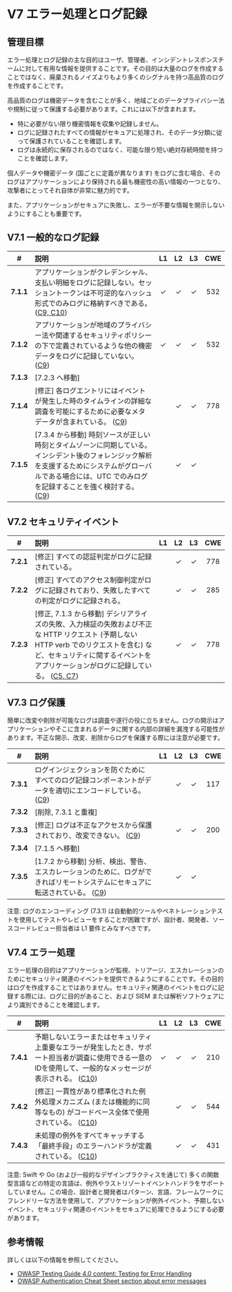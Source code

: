 # V7 エラー処理とログ記録

## 管理目標

エラー処理とログ記録の主な目的はユーザ、管理者、インシデントレスポンスチームに対して有用な情報を提供することです。その目的は大量のログを作成することではなく、廃棄されるノイズよりもより多くのシグナルを持つ高品質のログを作成することです。

高品質のログは機密データを含むことが多く、地域ごとのデータプライバシー法や規制に従って保護する必要があります。これには以下が含まれます。

* 特に必要がない限り機密情報を収集や記録しません。
* ログに記録されたすべての情報がセキュアに処理され、そのデータ分類に従って保護されていることを確認します。
* ログは永続的に保存されるのではなく、可能な限り短い絶対存続時間を持つことを確認します。

個人データや機密データ (国ごとに定義が異なります) をログに含む場合、そのログはアプリケーションにより保持される最も機密性の高い情報の一つとなり、攻撃者にとってそれ自体が非常に魅力的です。

また、アプリケーションがセキュアに失敗し、エラーが不要な情報を開示しないようにすることも重要です。

## V7.1 一般的なログ記録

<!--
機密情報をログに記録することは危険です。そのログは分類され、暗号化する必要があり、保有ポリシーの対象となり、セキュリティ監査で開示する必要があります。必要な情報のみをログに保存し、決済、クレデンシャル (セッショントークンを含む) 、機密情報、個人識別情報を含めてはいけません。

V7.1 は OWASP Top 10 2017:A10 をカバーしています。2017:A10 とこのセクションはペネトレーションテストが不可能であるため、以下の点が重要です。

* 開発者はすべての項目が L1 としてマークされているものとして、このセクションに完全準拠していることを確認します。
* ペネトレーションテスト担当者はインタビュー、スクリーンショット、アサーションを介して V7.1 のすべての項目の完全準拠を検証します。
-->

| # | 説明 | L1 | L2 | L3 | CWE |
| :---: | :--- | :---: | :---: | :---: | :---: |
| **7.1.1** | アプリケーションがクレデンシャル、支払い明細をログに記録しない。セッショントークンは不可逆的なハッシュ形式でのみログに格納すべきである。 ([C9, C10](https://owasp.org/www-project-proactive-controls/#div-numbering)) | ✓ | ✓ | ✓ | 532 |
| **7.1.2** | アプリケーションが地域のプライバシー法や関連するセキュリティポリシーの下で定義されているような他の機密データをログに記録していない。 ([C9](https://owasp.org/www-project-proactive-controls/#div-numbering)) | ✓ | ✓ | ✓ | 532 |
| **7.1.3** | [7.2.3 へ移動] | | | | |
| **7.1.4** | [修正] 各ログエントリにはイベントが発生した時のタイムラインの詳細な調査を可能にするために必要なメタデータが含まれている。 ([C9](https://owasp.org/www-project-proactive-controls/#div-numbering)) | | ✓ | ✓ | 778 |
| **7.1.5** | [7.3.4 から移動] 時刻ソースが正しい時刻とタイムゾーンに同期している。インシデント後のフォレンジック解析を支援するためにシステムがグローバルである場合には、UTC でのみログを記録することを強く検討する。 ([C9](https://owasp.org/www-project-proactive-controls/#div-numbering)) | | ✓ | ✓ | |

## V7.2 セキュリティイベント

<!--
タイムリーなログ記録は監査イベント、トリアージ、エスカレーションにとって重要です。アプリケーションのログが明確であり、ローカルでまたはリモートの監視システムに送信されたログでのいずれかで簡単に監視および分析できることを確認します。

V7.2 は OWASP Top 10 2017:A10 をカバーしています。2017:A10 およびこのセクションはペネトレーションテストが不可能であるため、以下の点が重要です。

* 開発者はすべての項目が L1 としてマークされているものとして、このセクションに完全準拠していることを確認します。
* ペネトレーションテスト担当者はインタビュー、スクリーンショット、アサーションを介して V7.2 のすべての項目の完全準拠を検証します。
-->

| # | 説明 | L1 | L2 | L3 | CWE |
| :---: | :--- | :---: | :---: | :---: | :---: |
| **7.2.1** | [修正] すべての認証判定がログに記録されている。 | | ✓ | ✓ | 778 |
| **7.2.2** | [修正] すべてのアクセス制御判定がログに記録されており、失敗したすべての判定がログに記録される。 | | ✓ | ✓ | 285 |
| **7.2.3** | [修正, 7.1.3 から移動] デシリアライズの失敗、入力検証の失敗および不正な HTTP リクエスト (予期しない HTTP verb でのリクエストを含む) など、セキュリティに関するイベントをアプリケーションがログに記録している。 ([C5, C7](https://owasp.org/www-project-proactive-controls/#div-numbering)) | | ✓ | ✓ | 778 |

## V7.3 ログ保護

簡単に改変や削除が可能なログは調査や遂行の役に立ちません。ログの開示はアプリケーションやそこに含まれるデータに関する内部の詳細を漏洩する可能性があります。不正な開示、改変、削除からログを保護する際には注意が必要です。

| # | 説明 | L1 | L2 | L3 | CWE |
| :---: | :--- | :---: | :---: | :---: | :---: |
| **7.3.1** | ログインジェクションを防ぐためにすべてのログ記録コンポーネントがデータを適切にエンコードしている。 ([C9](https://owasp.org/www-project-proactive-controls/#div-numbering)) | | ✓ | ✓ | 117 |
| **7.3.2** | [削除, 7.3.1 と重複] | | | | |
| **7.3.3** | [修正] ログは不正なアクセスから保護されており、改変できない。 ([C9](https://owasp.org/www-project-proactive-controls/#div-numbering)) | | ✓ | ✓ | 200 |
| **7.3.4** | [7.1.5 へ移動] | | | | |
| **7.3.5** | [1.7.2 から移動] 分析、検出、警告、エスカレーションのために、ログができればリモートシステムにセキュアに転送されている。 ([C9](https://owasp.org/www-project-proactive-controls/#div-numbering)) | | ✓ | ✓ | |

注意: ログのエンコーディング (7.3.1) は自動動的ツールやペネトレーションテストを使用してテストやレビューをすることが困難ですが、設計者、開発者、ソースコードレビュー担当者は L1 要件とみなすべきです。

## V7.4 エラー処理

エラー処理の目的はアプリケーションが監視、トリアージ、エスカレーションのためにセキュリティ関連のイベントを提供できるようにすることです。その目的はログを作成することではありません。セキュリティ関連のイベントをログに記録する際には、ログに目的があること、および SIEM または解析ソフトウェアにより識別できることを確認します。

| # | 説明 | L1 | L2 | L3 | CWE |
| :---: | :--- | :---: | :---: | :---: | :---: |
| **7.4.1** | 予期しないエラーまたはセキュリティ上重要なエラーが発生したとき、サポート担当者が調査に使用できる一意のIDを使用して、一般的なメッセージが表示される。 ([C10](https://owasp.org/www-project-proactive-controls/#div-numbering)) | ✓ | ✓ | ✓ | 210 |
| **7.4.2** | [修正] 一貫性があり標準化された例外処理メカニズム (または機能的に同等なもの) がコードベース全体で使用されている。 ([C10](https://owasp.org/www-project-proactive-controls/#div-numbering)) | | ✓ | ✓ | 544 |
| **7.4.3** | 未処理の例外をすべてキャッチする「最終手段」のエラーハンドラが定義されている。 ([C10](https://owasp.org/www-project-proactive-controls/#div-numbering)) | | ✓ | ✓ | 431 |

注意: Swift や Go (および一般的なデザインプラクティスを通じて) 多くの関数型言語などの特定の言語は、例外やラストリゾートイベントハンドラをサポートしていません。この場合、設計者と開発者はパターン、言語、フレームワークにフレンドリーな方法を使用して、アプリケーションが例外イベント、予期しないイベント、セキュリティ関連のイベントをセキュアに処理できるようにする必要があります。

## 参考情報

詳しくは以下の情報を参照してください。

* [OWASP Testing Guide 4.0 content: Testing for Error Handling](https://owasp.org/www-project-web-security-testing-guide/v41/4-Web_Application_Security_Testing/08-Testing_for_Error_Handling/README.html)
* [OWASP Authentication Cheat Sheet section about error messages](https://cheatsheetseries.owasp.org/cheatsheets/Authentication_Cheat_Sheet.html#authentication-and-error-messages)
